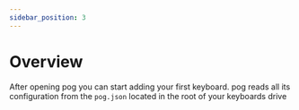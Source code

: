 ```yaml
---
sidebar_position: 3
---
```


# Overview

After opening pog you can start adding your first keyboard.
pog reads all its configuration from the `pog.json` located in the root of your keyboards drive